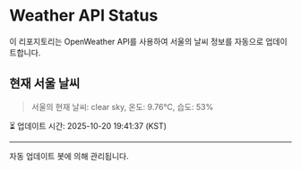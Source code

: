 
# Weather API Status

이 리포지토리는 OpenWeather API를 사용하여 서울의 날씨 정보를 자동으로 업데이트합니다.

## 현재 서울 날씨
> 서울의 현재 날씨: clear sky, 온도: 9.76°C, 습도: 53%

⏳ 업데이트 시간: 2025-10-20 19:41:37 (KST)

---
자동 업데이트 봇에 의해 관리됩니다.
